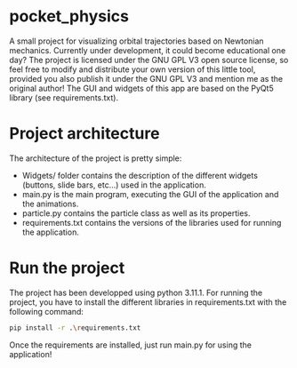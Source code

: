 # pocket_physics
A small project for visualizing orbital trajectories based on Newtonian mechanics. Currently under development, it could become educational one day?
The project is licensed under the GNU GPL V3 open source license, so feel free to modify and distribute your own version of this little tool, provided you also publish it under the GNU GPL V3 and mention me as the original author!
The GUI and widgets of this app are based on the PyQt5 library (see requirements.txt).


# Project architecture
The architecture of the project is pretty simple:

- Widgets/ folder contains the description of the different widgets (buttons, slide bars, etc...) used in the application.
- main.py is the main program, executing the GUI of the application and the animations.
- particle.py contains the particle class as well as its properties.
- requirements.txt contains the versions of the libraries used for running the application.

# Run the project
The project has been developped using python 3.11.1.
For running the project, you have to install the different libraries in requirements.txt with the following command:
```bash
pip install -r .\requirements.txt
```
Once the requirements are installed, just run main.py for using the application!
